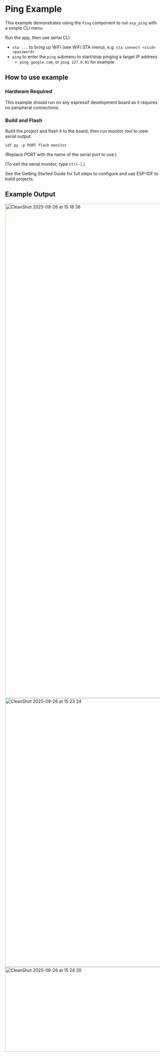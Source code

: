 # Ping Example

This example demonstrates using the `Ping` component to run `esp_ping` with a simple CLI menu.

Run the app, then use serial CLI:
- `sta ...` to bring up WiFi (see WiFi STA menu), e.g. `sta connect <ssid> <password>`
- `ping` to enter the `ping` submenu to start/stop pinging a target IP address
  - `ping google.com`, or `ping 127.0.01` for example

## How to use example

### Hardware Required

This example should run on any espressif development board as it requires no
peripheral connections.

### Build and Flash

Build the project and flash it to the board, then run monitor tool to view serial output:

```
idf.py -p PORT flash monitor
```

(Replace PORT with the name of the serial port to use.)

(To exit the serial monitor, type ``Ctrl-]``.)

See the Getting Started Guide for full steps to configure and use ESP-IDF to build projects.

## Example Output

<img width="708" height="1603" alt="CleanShot 2025-09-26 at 15 18 36" src="https://github.com/user-attachments/assets/47f6701b-c231-40b2-ae64-33601a7eaa5c" />
<img width="594" height="872" alt="CleanShot 2025-09-26 at 15 23 24" src="https://github.com/user-attachments/assets/9c45e505-6b06-4f14-a64e-3c6f2c8fe5af" />
<img width="639" height="275" alt="CleanShot 2025-09-26 at 15 24 20" src="https://github.com/user-attachments/assets/ea30e6ab-dc68-4031-a282-d6d8fb601fb7" />
